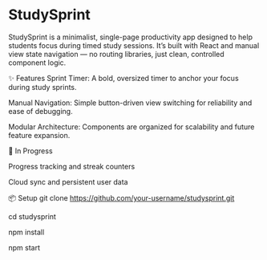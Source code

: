 # StudySprint
StudySprint is a minimalist, single-page productivity app designed to help students focus during timed study sessions. It’s built with React and manual view state navigation — no routing libraries, just clean, controlled component logic.

✨ Features Sprint Timer: A bold, oversized timer to anchor your focus during study sprints.

Manual Navigation: Simple button-driven view switching for reliability and ease of debugging.

Modular Architecture: Components are organized for scalability and future feature expansion.

🚧 In Progress

Progress tracking and streak counters

Cloud sync and persistent user data

📦 Setup git clone https://github.com/your-username/studysprint.git

cd studysprint

npm install

npm start

